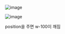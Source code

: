 ![image](https://user-images.githubusercontent.com/108928206/192129863-343f95f6-aa9f-40b6-9852-33bfaec26ea3.png)

![image](https://user-images.githubusercontent.com/108928206/192130139-5258f075-914f-4a4c-8cf6-d54ed06bb78e.png)

position을 주면 w-100이 깨짐
